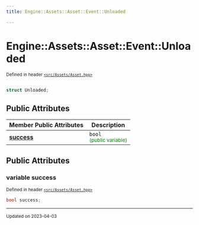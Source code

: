 ```yaml
---
title: Engine::Assets::Asset::Event::Unloaded

---
```


# Engine::Assets::Asset::Event::Unloaded

<sup>Defined in header [`<src/Assets/Asset.hpp>`](/files/Asset_8hpp.md#file-asset.hpp)</sup>



```cpp

struct Unloaded;
```



## Public Attributes

| Member Public Attributes| Description    |
| -------------- | -------------- |
| **[success](/classes/structEngine_1_1Assets_1_1Asset_1_1Event_1_1Unloaded.md#variable-success)** | `bool`<br> <sup><span style="color:green">(public variable)</span></sup> |





## Public Attributes

### variable success

<sup>Defined in header [`<src/Assets/Asset.hpp>`](/files/Asset_8hpp.md#file-asset.hpp)</sup>
```cpp
bool success;
```


-------------------------------

<sub>Updated on 2023-04-03</sub>